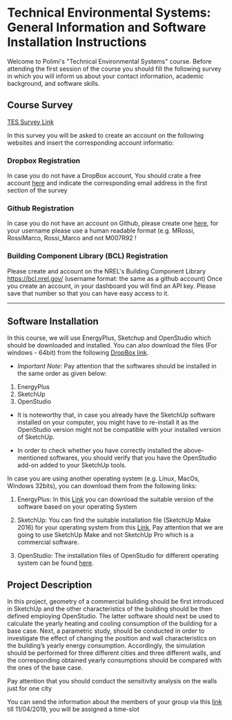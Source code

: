 # Technical Environmental Systems: General Information and Software Installation Instructions

Welcome to Polimi's "Technical Environmental Systems" course. 
Before attending the first session of the course you should fill the following survey in which you will inform us about your contact information, academic background, and software skills.


## Course Survey

[TES Survey Link](https://forms.gle/wkCKYKpGkF8GNNJd9)

In this survey you will be asked to create an account on the following websites and insert the corresponding account informatio: 

### Dropbox Registration
 
 In case you do not have a DropBox account, You should crate a free account [here](https://www.dropbox.com/) and indicate the corresponding email address in the first section of the survey

### Github Registration
 In case you do not have an account on Github, please create one [here](https://github.com/), for your username please use a human readable format (e.g. MRossi, RossiMarco, Rossi_Marco and not M007R92 ! 
  
### Building Component Library (BCL) Registration
Please create and account on the NREL's Building Component Library https://bcl.nrel.gov/  (username format: the same as a github account)  Once you create an account, in your dashboard you will find an API key. Please save that number so that you can have easy access to it.

- - - -

## Software Installation
In this course, we will use EnergyPlus, Sketchup and  OpenStudio which should be downloaded and installed. You can also download  the files (For windows - 64bit) from the following [DropBox link](https://www.dropbox.com/sh/7a5iz2t3t9wueli/AADjlkTwG5HMRjnDCvaw-J2Ma?dl=1). 
* *Important Note*: Pay attention that the softwares should be installed in the same order as given below:

1. EnergyPlus
2. SketchUp
3. OpenStudio

* It is noteworthy that, in case you already have the SketchUp software installed on your computer, you might have to re-install it as the OpenStudio version might not be compatible with your installed version of SketchUp. 

* In order to check whether you have correctly installed the above-mentioned softwares, you should verify that you have the OpenStudio add-on added to your SketchUp tools.

In case you are using another operating system (e.g. Linux, MacOs, Windows 32bits), you can download them from the following links:


1. EnergyPlus:
In this [Link](https://energyplus.net/downloads) you can download the suitable  version of the software based on your operating System

2. SketchUp:
You can find the suitable installation file (SketchUp Make 2016) for your operating system from this [Link](https://help.sketchup.com/en/downloading-older-versions), Pay attention that we are going to use SketchUp Make and not SketchUp Pro which is a commercial software.

3. OpenStudio:
The installation files of OpenStudio for different operating system can be found [here](https://www.openstudio.net/downloads). 




## Project Description
In this project, geometry of a commercial building should be first introduced in SketchUp and the other characteristics of the building should be then defined employing OpenStudio. The latter software should next be used to calculate the yearly heating and cooling consumption of the building for a base case. Next, a parametric study, should be conducted in order to investigate the effect of changing the position and wall characteristics on the building’s yearly energy consumption. Accordingly, the simulation should be performed for three different cities and three different walls, and the corresponding obtained yearly consumptions should be compared with the ones of the base case.

Pay attention that you should conduct the sensitivity analysis on the walls just for one city


You can send the information about the members of your group via this [link](https://forms.gle/xnkbwtY7LpPHGbsT9) till 11/04/2019, you will be assigned a time-slot









